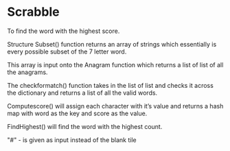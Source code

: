 # Scrabble
To find the word with the highest score.

Structure
Subset() function returns an array of strings which essentially is every possible subset of the 7 letter word. 

This array is input onto the Anagram function which returns a list of list of all the anagrams.

The checkformatch() function takes in the list of list and checks it across the dictionary and returns a list of all the valid words.

Computescore() will assign each character with it’s value and returns  a hash map with word as the key and score as the value.

FindHighest() will find the word with the highest count.

"#" - is given as input instead of the blank tile 
